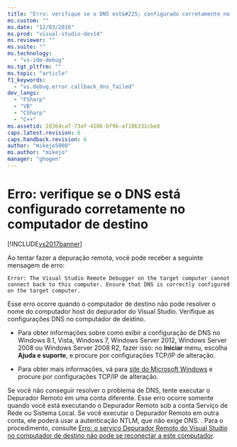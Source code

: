 ```yaml
---
title: "Erro: verifique se o DNS est&#225; configurado corretamente no computador de destino | Microsoft Docs"
ms.custom: ""
ms.date: "12/03/2016"
ms.prod: "visual-studio-dev14"
ms.reviewer: ""
ms.suite: ""
ms.technology: 
  - "vs-ide-debug"
ms.tgt_pltfrm: ""
ms.topic: "article"
f1_keywords: 
  - "vs.debug.error.callback_dns_failed"
dev_langs: 
  - "FSharp"
  - "VB"
  - "CSharp"
  - "C++"
ms.assetid: 2d364caf-73af-4186-bf9b-af186331cbe8
caps.latest.revision: 6
caps.handback.revision: 6
author: "mikejo5000"
ms.author: "mikejo"
manager: "ghogen"
---
```

# Erro: verifique se o DNS est&#225; configurado corretamente no computador de destino
[!INCLUDE[vs2017banner](../code-quality/includes/vs2017banner.md)]

Ao tentar fazer a depuração remota, você pode receber a seguinte mensagem de erro:  
  
```  
Error: The Visual Studio Remote Debugger on the target computer cannot connect back to this computer. Ensure that DNS is correctly configured on the target computer.  
```  
  
 Esse erro ocorre quando o computador de destino não pode resolver o nome do computador host do depurador do Visual Studio.  Verifique as configurações DNS no computador de destino.  
  
-   Para obter informações sobre como exibir a configuração de DNS no Windows 8.1, Vista, Windows 7, Windows Server 2012, Windows Server 2008 ou Windows Server 2008 R2, fazer isso: no **Iniciar** menu, escolha **Ajuda e suporte**, e procure por configurações TCP\/IP de alteração.  
  
-   Para obter mais informações, vá para [site do Microsoft Windows](http://go.microsoft.com/fwlink/?LinkId=252720) e procure por configurações TCP\/IP de alteração.  
  
 Se você não conseguir resolver o problema de DNS, tente executar o Depurador Remoto em uma conta diferente.  Esse erro ocorre somente quando você está executando o Depurador Remoto sob a conta Serviço de Rede ou Sistema Local.  Se você executar o Depurador Remoto em outra conta, ele poderá usar a autenticação NTLM, que não exige DNS.  .  Para o procedimento, consulte [Erro: o serviço Depurador Remoto do Visual Studio no computador de destino não pode se reconectar a este computador](../debugger/error-the-visual-studio-remote-debugger-service-on-the-target-computer-cannot-connect-back-to-this-computer.md).